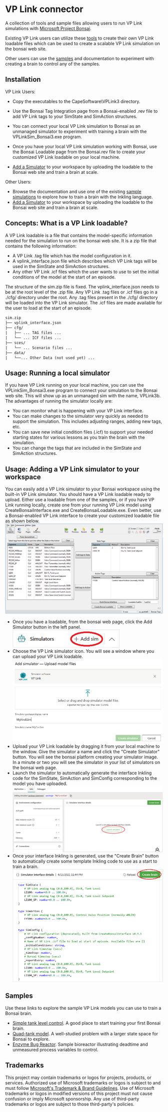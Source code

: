 # VP Link connector

A collection of tools and sample files allowing users to run VP Link simulations with [Microsoft Project Bonsai](https://azure.microsoft.com/en-us/services/project-bonsai/).

Existing VP Link users can utilize these [tools](tools/README.md) to create their own VP Link loadable files which can be used to create a scalable VP Link simulation on the bonsai web site.

Other users can use the [samples](samples/README.md) and documentation to experiment with creating a brain to control any of the samples.

## Installation

VP Link Users:
* Copy the executables to the CapeSoftware\VPLink3 directory.

* Use the Bonsai Tag Integration page from a Bonsai-enabled .rev file to add VP Link tags to your SimState and SimAction structures.
* You can connect your local VP Link simulation to Bonsai as an unmanaged simulator to experiment with training a brain with the VPLinkSim_Bonsai3.exe program.
* Once you have your local VP Link simulation working with Bonsai, use the
Bonsai Loadable page from the Bonsai.rev file to create your customized VP Link loadable on your local machine.
* [Add a Simulator](#usage-adding-a-vp-link-simulator-to-your-workspace) to your workspace by uploading the loadable to the Bonsai web site and train a brain at scale.


Other Users:
* Browse the documentation and use one of the existing [sample simulations](samples/README.md) to explore how to train a brain with the Inkling language.
* [Add a Simulator](#usage-adding-a-vp-link-simulator-to-your-workspace) to your workspace by uploading the loadable to the Bonsai web site and train a brain at scale.

## Concepts: What is a VP Link loadable?

A VP Link loadable is a file that contains the model-specific information needed for the simulation to run on the bonsai web site.
It is a zip file that contains the following information:
* A VP Link .tag file which has the model configuration in it.
* A vplink_interface.json file which describes which VP Link tags will be used in the SimState and SimAction structures.
* Any other VP Link .icf files which the user wants to use to set the initial conditions of the model at the start of an episode.

The structure of the sim.zip file is fixed.  The vplink_interface.json needs to be at the root level of the .zip file.
Any VP Link .tag files or .icf files go in a ./cfg/ directory under the root.  Any .tag files present in the ./cfg/ directory
will be loaded into the VP Link simulator.  The .icf files are made available for the user to load at the start of an episode.

```
sim.zip
├── vplink_interface.json
├── cfg/
|   ├── ... TAG files ...
|   └── ... ICF files ...
├── sces/
|   └── ... Scenario files ...
├── data/
|   └──... Other Data (not used yet) ...
```

## Usage: Running a local simulator

If you have VP Link running on your local machine, you can use the VPLinkSim_Bonsai3.exe program to connect your simulation to the Bonsai web site.  This will show up as an unmanaged
sim with the name, VPLink3b.  The advantages of running the simulator locally are:
* You can monitor what is happening with your VP Link interface.
* You can make changes to the simulator very quickly as needed to support the simulation.  This includes adjusting ranges, adding
new tags, etc.
* You can save new initial condition files (.icf) to support your needed starting states for various lessons as you train the brain with the simulation.
* You can change the tags that are included in the SimState and SimAction structures.


## Usage: Adding a VP Link simulator to your workspace

You can easily add a VP Link simulator to your Bonsai workspace using the built-in VP Link simulator.
You should have a VP Link loadable ready to upload.  Either use a loadable from one of the samples, or if you have VP Link running locally,
create one from your running VP Link model using CreateBonsaiInterface.exe and CreateBonsaiLoadable.exe. Even better, use a
Bonsai-enabled VP Link interface to create your customized loadable file as shown below. ![Bonsai tags page](docs/BonsaiCreateLoadable.png)

* Once you have a loadable, from the bonsai web page, click the Add Simulator button in the left panel.  ![Add Simulator button image](docs/BonsaiAddSim.png)
* Choose the VP Link simulator icon.  You will see a window where you can upload your VP Link loadable. ![](docs/AddSimUploadModel.png)
* Upload your VP Link loadable by dragging it from your local machine to the window.  Give the simulator a name and click the "Create Simulator" button.
You will see the bonsai platform creating your simulator image.  In a minute or two you will see the simulator in your list of simulators on the bonsai web page.
* Launch the simulator to automatically generate the interface Inkling code for the SimState, SimAction and SimConfig corresponding to
the model you have uploaded.  ![](docs/BonsaiLaunchSimulator.png)
* Once your interface Inkling is generated, use the "Create Brain" button to automatically create some template Inkling code to use as a start to train a brain.
![](docs/BonsaiCreateBrain.png)

## Samples

Use these links to explore the sample VP Link models you can use to train a Bonsai brain.

* [Simple tank level control](samples/simpletank/README.md).  A good place to start training your first Bonsai brain.
* [Quad-tank model](samples/quadtank/README.md).  A well-studied problem with a larger state space for Bonsai to explore.
* [Enzyme Bug Reactor](samples/bugreactor/README.md).  Sample bioreactor illustrating deadtime and unmeasured process variables to control.

## Trademarks

This project may contain trademarks or logos for projects, products, or services. Authorized use of Microsoft
trademarks or logos is subject to and must follow
[Microsoft's Trademark & Brand Guidelines](https://www.microsoft.com/en-us/legal/intellectualproperty/trademarks/usage/general).
Use of Microsoft trademarks or logos in modified versions of this project must not cause confusion or imply Microsoft sponsorship.
Any use of third-party trademarks or logos are subject to those third-party's policies.
